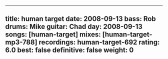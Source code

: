 
---
title: human target
date: 2008-09-13
bass:	Rob
drums:	Mike
guitar:	Chad
day: 2008-09-13
songs: [human-target]
mixes: [human-target-mp3-788]
recordings: human-target-692
rating: 6.0
best: false
definitive: false
weight: 0
---
